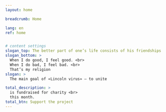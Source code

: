 ```yaml
---
layout: home

breadcrumb: Home

lang: en
ref: home


# content settings
slogan_top: The better part of one’s life consists of his friendships
slogan_bottom: >
  When I do good, I feel good. <br>
  When I do bad, I feel bad. <br>
  That’s my religion
slogan: >
  The main goal of «Lincoln virus» — to unite

total_description: >
  is fundraised for charity <br>
  this month.
total_btn: Support the project
---
```



